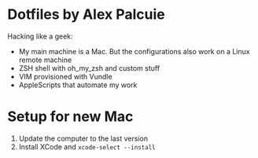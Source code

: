 # Dotfiles by Alex Palcuie

Hacking like a geek:

* My main machine is a Mac. But the configurations also work on a Linux remote machine
* ZSH shell with oh_my_zsh and custom stuff
* VIM provisioned with Vundle
* AppleScripts that automate my work

# Setup for new Mac

1. Update the computer to the last version
2. Install XCode and `xcode-select --install`
